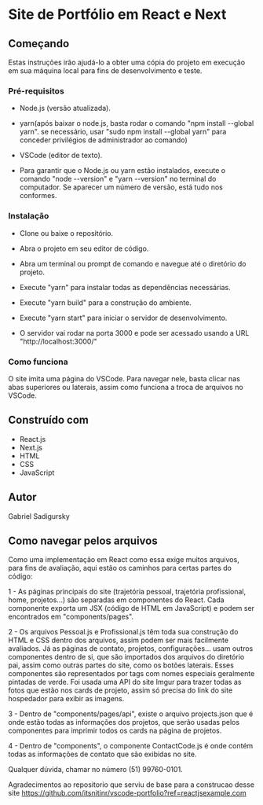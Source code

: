# Site de Portfólio em React e Next

## Começando
Estas instruções irão ajudá-lo a obter uma cópia do projeto em execução em sua máquina local para fins de desenvolvimento e teste.

### Pré-requisitos
- Node.js (versão atualizada).
- yarn(após baixar o node.js, basta rodar o comando "npm install --global yarn". se necessário, usar "sudo npm install --global yarn" para conceder privilégios de administrador ao comando) 
- VSCode (editor de texto).

- Para garantir que o Node.js ou yarn estão instalados, execute o comando "node --version" e "yarn --version" no terminal do computador. Se aparecer um número de versão, está tudo nos conformes.

### Instalação
- Clone ou baixe o repositório.
- Abra o projeto em seu editor de código.
- Abra um terminal ou prompt de comando e navegue até o diretório do projeto.
- Execute "yarn" para instalar todas as dependências necessárias.
- Execute "yarn build" para a construção do ambiente.
- Execute "yarn start" para iniciar o servidor de desenvolvimento.

- O servidor vai rodar na porta 3000 e pode ser acessado usando a URL "http://localhost:3000/"

### Como funciona
O site imita uma página do VSCode. Para navegar nele, basta clicar nas abas superiores ou laterais, assim como funciona a troca de arquivos no VSCode.

## Construído com
- React.js
- Next.js
- HTML
- CSS
- JavaScript

## Autor
Gabriel Sadigursky


## Como navegar pelos arquivos

Como uma implementação em React como essa exige muitos arquivos, para fins de avaliação, aqui estão os caminhos para certas partes do código:

1 - As páginas principais do site (trajetória pessoal, trajetória profissional, home, projetos...) são separadas em componentes do React. Cada componente exporta um JSX (código de HTML em JavaScript) e podem ser encontrados em "components/pages".

2 - Os arquivos Pessoal.js e Profissional.js têm toda sua construção do HTML e CSS dentro dos arquivos, assim podem ser mais facilmente avaliados. Já as páginas de contato, projetos, configurações... usam outros componentes dentro de si, que são importados dos arquivos do diretório pai, assim como outras partes do site, como os botões laterais. Esses componentes são representados por tags com nomes especiais geralmente pintadas de verde. Foi usada uma API do site Imgur para trazer todas as fotos que estão nos cards de projeto, assim só precisa do link do site hospedador para exibir as imagens.

3 - Dentro de "components/pages/api", existe o arquivo projects.json que é onde estão todas as informações dos projetos, que serão usadas pelos componentes para imprimir todos os cards na página de projetos.

4 - Dentro de "components", o componente ContactCode.js é onde contém todas as informações de contato que são exibidas no site.

Qualquer dúvida, chamar no número (51) 99760-0101.

Agradecimentos ao repositorio que serviu de base para a construcao desse site https://github.com/itsnitinr/vscode-portfolio?ref=reactjsexample.com


